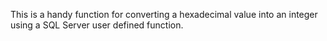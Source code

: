 This is a handy function for converting a hexadecimal value into an integer using a SQL Server user defined function.

